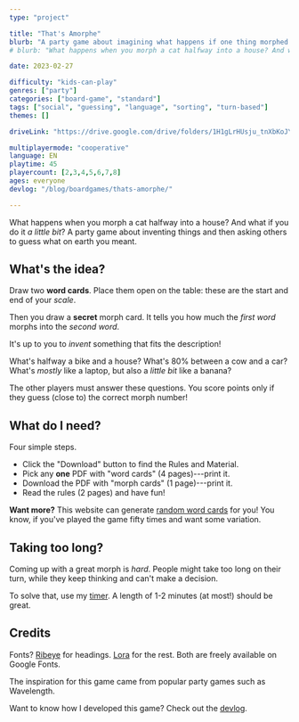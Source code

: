 ```yaml
---
type: "project"

title: "That's Amorphe"
blurb: "A party game about imagining what happens if one thing morphed into another---or guessing what other players mean with their inventions."
# blurb: "What happens when you morph a cat halfway into a house? And what if you do it _a little bit_? A party game about inventing things and then asking others to guess what on earth you meant."

date: 2023-02-27

difficulty: "kids-can-play"
genres: ["party"]
categories: ["board-game", "standard"]
tags: ["social", "guessing", "language", "sorting", "turn-based"]
themes: []

driveLink: "https://drive.google.com/drive/folders/1H1gLrHUsju_tnXbKoJYrsGP1sHRNG-6_"

multiplayermode: "cooperative"
language: EN
playtime: 45
playercount: [2,3,4,5,6,7,8]
ages: everyone
devlog: "/blog/boardgames/thats-amorphe/"

---
```


What happens when you morph a cat halfway into a house? And what if you do it _a little bit_? A party game about inventing things and then asking others to guess what on earth you meant.

## What's the idea?

Draw two **word cards**. Place them open on the table: these are the start and end of your _scale_.

Then you draw a **secret** morph card. It tells you how much the _first word_ morphs into the _second word_.

It's up to you to _invent_ something that fits the description! 

What's halfway a bike and a house? What's 80% between a cow and a car? What's _mostly_ like a laptop, but also a _little bit_ like a banana?

The other players must answer these questions. You score points only if they guess (close to) the correct morph number!

## What do I need?

Four simple steps.

* Click the "Download" button to find the Rules and Material.
* Pick any **one** PDF with "word cards" (4 pages)---print it.
* Download the PDF with "morph cards" (1 page)---print it.
* Read the rules (2 pages) and have fun!

**Want more?** This website can generate [random word cards](game) for you! You know, if you've played the game fifty times and want some variation.

## Taking too long?

Coming up with a great morph is _hard_. People might take too long on their turn, while they keep thinking and can't make a decision.

To solve that, use my [timer](/tools/timer/). A length of 1-2 minutes (at most!) should be great.

## Credits
          
Fonts? [Ribeye](https://fonts.google.com/specimen/Ribeye) for headings. [Lora](https://fonts.google.com/specimen/Lora) for the rest. Both are freely available on Google Fonts.

The inspiration for this game came from popular party games such as Wavelength.

Want to know how I developed this game? Check out the [devlog](/blog/boardgames/thats-amorphe/).

